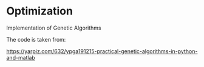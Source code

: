 # Optimization
Implementation of Genetic Algorithms

The code is taken from:

https://yarpiz.com/632/ypga191215-practical-genetic-algorithms-in-python-and-matlab
